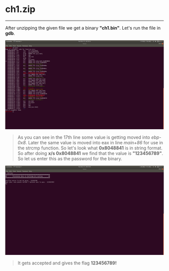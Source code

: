 # ch1.zip
---------

After unzipping the given file we get a binary **"ch1.bin"**. Let's run the file in **gdb**.

![gdb-image](img1.png)

>As you can see in the 17th line some value is getting moved into *ebp-0x8*. Later the same value is moved into eax in line *main+86* for use in the strcmp function. So let's look what **0x8048841** is in string format.
>So after doing **x/s 0x8048841** we find that the value is **"123456789"**. So let us enter this as the password for the binary. 

![password](img2.png)

> It gets accepted and gives the flag **123456789!**
